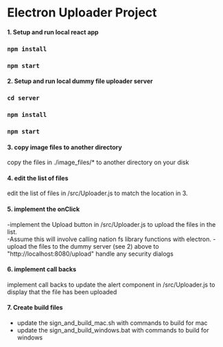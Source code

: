 # Electron Uploader Project


#### 1. Setup and run local react app

### `npm install`
### `npm start`

#### 2. Setup and run local dummy file uploader server 

### `cd server`
### `npm install`
### `npm start`

#### 3. copy image files to another directory 

copy the files in ./image_files/* to another directory on your disk

#### 4. edit the list of files

edit the list of files in /src/Uploader.js to match the location in 3.

#### 5. implement the onClick

-implement the Upload button in /src/Uploader.js to upload the files in the list.  
-Assume this will involve calling nation fs library functions with electron.
-upload the files to the dummy server (see 2) above to "http://localhost:8080/upload"
handle any security dialogs

#### 6. implement call backs

implement call backs to update the alert component in /src/Uploader.js to display that the file has been uploaded

#### 7. Create build files

- update the sign_and_build_mac.sh with commands to build for mac
- update the sign_and_build_windows.bat with commands to build for windows

